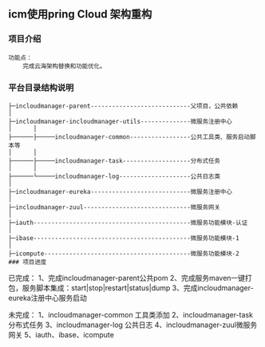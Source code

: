 ## icm使用pring Cloud 架构重构

### 项目介绍
```
功能点：
    完成云海架构替换和功能优化。
```
### 平台目录结构说明


```
├─incloudmanager-parent----------------------------父项目，公共依赖
│  
├─incloudmanager-incloudmanager-utils--------------微服务注册中心
│      │
├──────├─────incloudmanager-common-----------------公共工具类、服务启动脚本等
│      │
├──────├─────incloudmanager-task-------------------分布式任务
│      │
├──────└─────incloudmanager-log--------------------公共日志类
│
├─incloudmanager-eureka----------------------------微服务注册中心
│
├─incloudmanager-zuul------------------------------微服务网关
│
├─iauth--------------------------------------------微服务功能模块-认证
│
├─ibase--------------------------------------------微服务功能模块-1
│
├─icompute-----------------------------------------微服务功能模块-2
### 项目进度
```
已完成：
    1、完成incloudmanager-parent公共pom
    2、完成服务maven一键打包，服务脚本集成：start|stop|restart|status|dump
    3、完成incloudmanager-eureka注册中心服务启动

未完成：
    1、incloudmanager-common 工具类添加
    2、incloudmanager-task 分布式任务
    3、incloudmanager-log 公共日志
    4、incloudmanager-zuul微服务网关
    5、iauth、ibase、icompute
```
